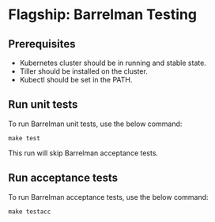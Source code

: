 # Flagship: Barrelman Testing

## Prerequisites

* Kubernetes cluster should be in running and stable state.
* Tiller should be installed on the cluster.
* Kubectl should be set in the PATH.

## Run unit tests

To run Barrelman unit tests, use the below command:

```
make test
```

This run will skip Barrelman acceptance tests.

## Run acceptance tests

To run Barrelman acceptance tests, use the below command:

```
make testacc
```
